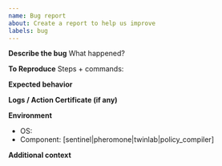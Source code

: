 ```yaml
---
name: Bug report
about: Create a report to help us improve
labels: bug
---
```


**Describe the bug**
What happened?

**To Reproduce**
Steps + commands:

**Expected behavior**

**Logs / Action Certificate (if any)**

**Environment**
- OS:
- Component: [sentinel|pheromone|twinlab|policy_compiler]

**Additional context**

